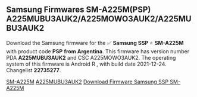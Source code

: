 <h2>Samsung Firmwares SM-A225M(PSP) A225MUBU3AUK2/A225MOWO3AUK2/A225MUBU3AUK2</h2>
Download the Samsung firmware for the ✅ <strong>Samsung SSP </strong> ⭐ <strong>SM-A225M</strong> with product code <strong>PSP</strong> <strong> from Argentina</strong>. This firmware has version number PDA <strong>A225MUBU3AUK2</strong> and CSC A225MOWO3AUK2. The operating system of this firmware is Android R , with build date 2021-12-24. Changelist <strong>22735277</strong>.

[SM-A225M](https://samfirm.shop/samsung/model/SM-A225M)
[A225MUBU3AUK2](https://samfirm.shop/samsung/pda/A225MUBU3AUK2)
[Download Firmware Samsung SSP SM-A225M](https://samfirm.shop/samsung/firmware/484774)
